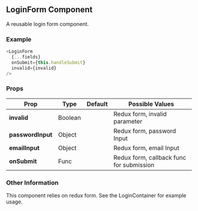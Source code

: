 ## LoginForm Component
A reusable login form component.

### Example

```js
<LoginForm
  {...fields}
  onSubmit={this.handleSubmit}
  invalid={invalid}
/>
```

### Props

| Prop          | Type     | Default     | Possible Values
| ------------- | -------- | ----------- | ---------------------------------------------
| **invalid**    | Boolean   |             | Redux form, invalid parameter
| **passwordInput**    | Object   |             | Redux form, password Input
| **emailInput**    | Object   |             | Redux form, email Input
| **onSubmit**    | Func   |             | Redux form, callback func for submission


### Other Information
This component relies on redux form.  See the LoginContainer for example usage.
